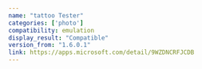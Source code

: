 ```yaml
---
name: "tattoo Tester"
categories: ['photo']
compatibility: emulation
display_result: "Compatible"
version_from: "1.6.0.1"
link: https://apps.microsoft.com/detail/9WZDNCRFJCDB
---
```


